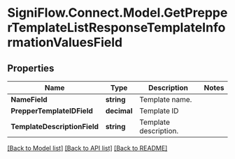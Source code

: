 # SigniFlow.Connect.Model.GetPrepperTemplateListResponseTemplateInformationValuesField

## Properties

Name | Type | Description | Notes
------------ | ------------- | ------------- | -------------
**NameField** | **string** | Template name. | 
**PrepperTemplateIDField** | **decimal** | Template ID | 
**TemplateDescriptionField** | **string** | Template description. | 

[[Back to Model list]](../README.md#documentation-for-models) [[Back to API list]](../README.md#documentation-for-api-endpoints) [[Back to README]](../README.md)

